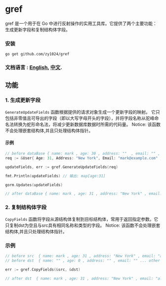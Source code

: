 # gref
gref 是一个用于在 Go 中进行反射操作的实用工具库。它提供了两个主要功能：生成更新字段和复制结构体字段。


### 安装
```
go get github.com/zy1024/gref
```

### 文档语言 : **[English](README.md), [中文](README_CN.md).**

## 功能

### 1. 生成更新字段
`GenerateUpdateFields` 函数根据提供的请求对象生成一个更新字段的映射。
它只包括非零值且可导出的字段（即以大写字母开头的字段），并将字段名称从驼峰命名法转换为蛇形命名法，将减少更新数据库数据时所需的代码量。
Notice: 该函数不会处理嵌套结构体,并且只处理结构体指针。
#### 示例
```go
// before dataBase { name: mark , age: 30 , address: ""  , email: "" , password: "1234567890" }
req := &User{ Age: 31, Address: "New York", Email: "mark@example.com" , password: "" }

updateFields, err := gref.GenerateUpdateFields(req)

fmt.Println(updateFields) // 输出: map[age:31]

gorm.Updates(updateFields)

// after dataBase { name: mark , age: 31 , address: "New York" , email: "alice@example.com" , password: "1234567890" }
```

### 2. 复制结构体字段
`CopyFields` 函数将字段从源结构体复制到目标结构体，常用于返回指定参数。它只复制dst为空且与src具有相同名称和类型的字段。
Notice: 该函数不会处理嵌套结构体,并且只处理结构体指针。

### 示例
```go
// before src  { name: mark , age: 31 , address: "New York" , email: "alice@example.com" , password: "1234567890"...other fields }
// before dst  { name: "" , age: 0 , address: "" , email: "" ... other fields }

err := gref.CopyFields(&src, &dst)

// after dst  { name: mark , age: 31 , address: "New York" , email: "alice@example.com" ... other fields }
```